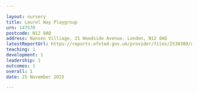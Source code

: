 ```yaml
---

layout: nursery
title: Laurel Way Playgroup
urn: 147570
postcode: N12 8AQ
address: Nansen Villiage, 21 Woodside Avenue, London, N12 8AQ
latestReportUrl: https://reports.ofsted.gov.uk/provider/files/2530309/urn/147570.pdf
teaching: 1
development: 1
leadership: 1
outcomes: 1
overall: 1
date: 25 November 2015

---
```

